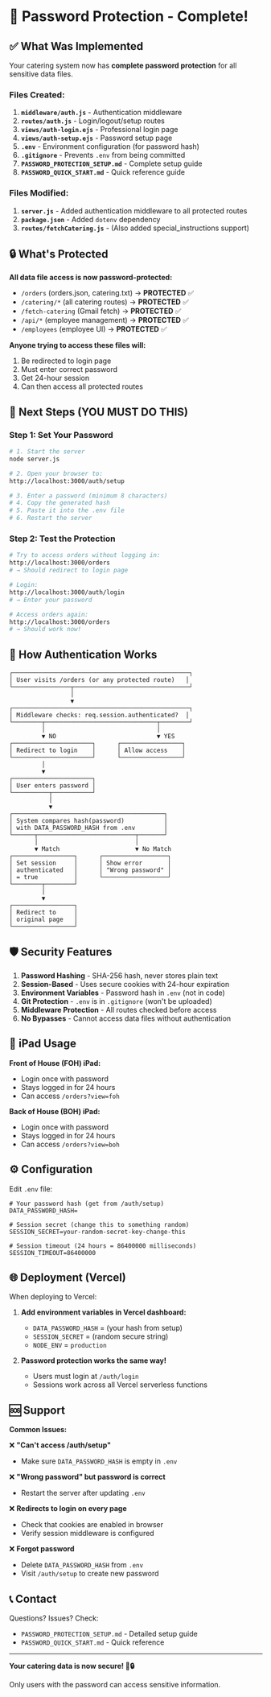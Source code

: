 # 🎉 Password Protection - Complete!

## ✅ What Was Implemented

Your catering system now has **complete password protection** for all sensitive data files.

### Files Created:
1. **`middleware/auth.js`** - Authentication middleware
2. **`routes/auth.js`** - Login/logout/setup routes
3. **`views/auth-login.ejs`** - Professional login page
4. **`views/auth-setup.ejs`** - Password setup page
5. **`.env`** - Environment configuration (for password hash)
6. **`.gitignore`** - Prevents `.env` from being committed
7. **`PASSWORD_PROTECTION_SETUP.md`** - Complete setup guide
8. **`PASSWORD_QUICK_START.md`** - Quick reference guide

### Files Modified:
1. **`server.js`** - Added authentication middleware to all protected routes
2. **`package.json`** - Added `dotenv` dependency
3. **`routes/fetchCatering.js`** - (Also added special_instructions support)

## 🔒 What's Protected

**All data file access is now password-protected:**
- `/orders` (orders.json, catering.txt) → **PROTECTED** ✅
- `/catering/*` (all catering routes) → **PROTECTED** ✅
- `/fetch-catering` (Gmail fetch) → **PROTECTED** ✅
- `/api/*` (employee management) → **PROTECTED** ✅
- `/employees` (employee UI) → **PROTECTED** ✅

**Anyone trying to access these files will:**
1. Be redirected to login page
2. Must enter correct password
3. Get 24-hour session
4. Can then access all protected routes

## 🚀 Next Steps (YOU MUST DO THIS)

### Step 1: Set Your Password
```bash
# 1. Start the server
node server.js

# 2. Open your browser to:
http://localhost:3000/auth/setup

# 3. Enter a password (minimum 8 characters)
# 4. Copy the generated hash
# 5. Paste it into the .env file
# 6. Restart the server
```

### Step 2: Test the Protection
```bash
# Try to access orders without logging in:
http://localhost:3000/orders
# → Should redirect to login page

# Login:
http://localhost:3000/auth/login
# → Enter your password

# Access orders again:
http://localhost:3000/orders
# → Should work now!
```

## 🔑 How Authentication Works

```
┌─────────────────────────────────────────────────┐
│ User visits /orders (or any protected route)   │
└────────────────┬────────────────────────────────┘
                 │
                 ▼
┌─────────────────────────────────────────────────┐
│ Middleware checks: req.session.authenticated?  │
└────────┬───────────────────────────────┬────────┘
         │                               │
         ▼ NO                            ▼ YES
┌──────────────────────┐      ┌─────────────────┐
│ Redirect to login    │      │ Allow access    │
└──────────────────────┘      └─────────────────┘
         │
         ▼
┌──────────────────────┐
│ User enters password │
└──────────┬───────────┘
           │
           ▼
┌──────────────────────────────────────────┐
│ System compares hash(password)           │
│ with DATA_PASSWORD_HASH from .env        │
└──────┬───────────────────────────┬───────┘
       │                           │
       ▼ Match                     ▼ No Match
┌─────────────────┐      ┌──────────────────┐
│ Set session     │      │ Show error       │
│ authenticated   │      │ "Wrong password" │
│ = true          │      └──────────────────┘
└────────┬────────┘
         │
         ▼
┌─────────────────┐
│ Redirect to     │
│ original page   │
└─────────────────┘
```

## 🛡️ Security Features

1. **Password Hashing** - SHA-256 hash, never stores plain text
2. **Session-Based** - Uses secure cookies with 24-hour expiration
3. **Environment Variables** - Password hash in `.env` (not in code)
4. **Git Protection** - `.env` is in `.gitignore` (won't be uploaded)
5. **Middleware Protection** - All routes checked before access
6. **No Bypasses** - Cannot access data files without authentication

## 📱 iPad Usage

**Front of House (FOH) iPad:**
- Login once with password
- Stays logged in for 24 hours
- Can access `/orders?view=foh`

**Back of House (BOH) iPad:**
- Login once with password  
- Stays logged in for 24 hours
- Can access `/orders?view=boh`

## ⚙️ Configuration

Edit `.env` file:
```env
# Your password hash (get from /auth/setup)
DATA_PASSWORD_HASH=

# Session secret (change this to something random)
SESSION_SECRET=your-random-secret-key-change-this

# Session timeout (24 hours = 86400000 milliseconds)
SESSION_TIMEOUT=86400000
```

## 🌐 Deployment (Vercel)

When deploying to Vercel:

1. **Add environment variables in Vercel dashboard:**
   - `DATA_PASSWORD_HASH` = (your hash from setup)
   - `SESSION_SECRET` = (random secure string)
   - `NODE_ENV` = `production`

2. **Password protection works the same way!**
   - Users must login at `/auth/login`
   - Sessions work across all Vercel serverless functions

## 🆘 Support

**Common Issues:**

❌ **"Can't access /auth/setup"**
- Make sure `DATA_PASSWORD_HASH` is empty in `.env`

❌ **"Wrong password" but password is correct**
- Restart the server after updating `.env`

❌ **Redirects to login on every page**
- Check that cookies are enabled in browser
- Verify session middleware is configured

❌ **Forgot password**
- Delete `DATA_PASSWORD_HASH` from `.env`
- Visit `/auth/setup` to create new password

## 📞 Contact

Questions? Issues? Check:
- `PASSWORD_PROTECTION_SETUP.md` - Detailed setup guide
- `PASSWORD_QUICK_START.md` - Quick reference

---

**Your catering data is now secure! 🎉🔒**

Only users with the password can access sensitive information.
